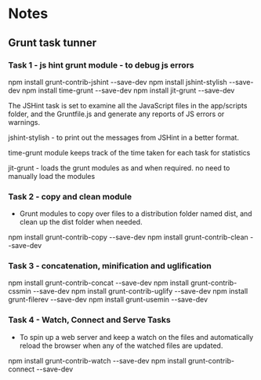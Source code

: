 # Notes 

## Grunt task tunner

### Task 1 - js hint grunt module - to debug js errors

npm install grunt-contrib-jshint --save-dev
npm install jshint-stylish --save-dev
npm install time-grunt --save-dev
npm install jit-grunt --save-dev

The JSHint task is set to examine all the JavaScript files in the app/scripts folder, and the Gruntfile.js and generate any reports of JS errors or warnings.

jshint-stylish - to print out the messages from JSHint in a better format.

time-grunt module keeps track of the time taken for each task for statistics

jit-grunt - loads the grunt modules as and when required. no need to manually load the modules

### Task 2 - copy and clean module 

* Grunt modules to copy over files to a distribution folder named dist, and clean up the dist folder when needed. 

npm install grunt-contrib-copy --save-dev
npm install grunt-contrib-clean --save-dev

### Task 3 - concatenation, minification and uglification

npm install grunt-contrib-concat --save-dev
 npm install grunt-contrib-cssmin --save-dev
 npm install grunt-contrib-uglify --save-dev
 npm install grunt-filerev --save-dev
 npm install grunt-usemin --save-dev

 ### Task 4 - Watch, Connect and Serve Tasks

* To spin up a web server and keep a watch on the files and automatically reload the browser when any of the watched files are updated. 

npm install grunt-contrib-watch --save-dev
npm install grunt-contrib-connect --save-dev

